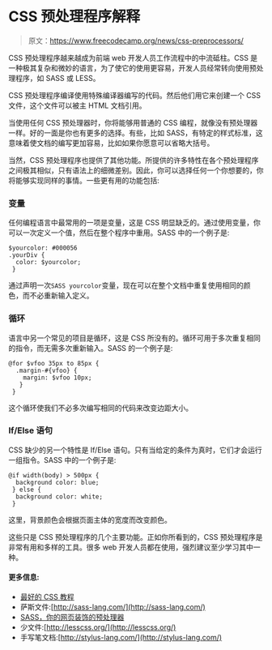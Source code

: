 # CSS 预处理程序解释

> 原文：<https://www.freecodecamp.org/news/css-preprocessors/>

CSS 预处理程序越来越成为前端 web 开发人员工作流程中的中流砥柱。CSS 是一种极其复杂和微妙的语言，为了使它的使用更容易，开发人员经常转向使用预处理程序，如 SASS 或 LESS。

CSS 预处理程序编译使用特殊编译器编写的代码。然后他们用它来创建一个 CSS 文件，这个文件可以被主 HTML 文档引用。

当使用任何 CSS 预处理器时，你将能够用普通的 CSS 编程，就像没有预处理器一样。好的一面是你也有更多的选择。有些，比如 SASS，有特定的样式标准，这意味着使文档的编写更加容易，比如如果你愿意可以省略大括号。

当然，CSS 预处理程序也提供了其他功能。所提供的许多特性在各个预处理程序之间极其相似，只有语法上的细微差别。因此，你可以选择任何一个你想要的，你将能够实现同样的事情。一些更有用的功能包括:

### **变量**

任何编程语言中最常用的一项是变量，这是 CSS 明显缺乏的。通过使用变量，你可以一次定义一个值，然后在整个程序中重用。SASS 中的一个例子是:

```
$yourcolor: #000056
.yourDiv {
  color: $yourcolor;
 }
```

通过声明一次`SASS yourcolor`变量，现在可以在整个文档中重复使用相同的颜色，而不必重新输入定义。

### **循环**

语言中另一个常见的项目是循环，这是 CSS 所没有的。循环可用于多次重复相同的指令，而无需多次重新输入。SASS 的一个例子是:

```
@for $vfoo 35px to 85px {
  .margin-#{vfoo} {
    margin: $vfoo 10px;
   }
 }
```

这个循环使我们不必多次编写相同的代码来改变边距大小。

### **If/Else 语句**

CSS 缺少的另一个特性是 If/Else 语句。只有当给定的条件为真时，它们才会运行一组指令。SASS 中的一个例子是:

```
@if width(body) > 500px {
  background color: blue;
 } else {
  background color: white;
 }
```

这里，背景颜色会根据页面主体的宽度而改变颜色。

这些只是 CSS 预处理程序的几个主要功能。正如你所看到的，CSS 预处理程序是非常有用和多样的工具。很多 web 开发人员都在使用，强烈建议至少学习其中一种。

#### **更多信息:**

*   [最好的 CSS 教程](https://www.freecodecamp.org/news/best-css-and-css3-tutorial/)
*   萨斯文件:[http://sass-lang.com/](http://sass-lang.com/)
*   [SASS，你的网页装饰的预处理器](https://www.freecodecamp.org/news/give-more-oompf-to-your-web-garnishes-with-preprocessors-in-sass-bd379226a114/)
*   少文件:[http://lesscss.org/](http://lesscss.org/)
*   手写笔文档:[http://stylus-lang.com/](http://stylus-lang.com/)